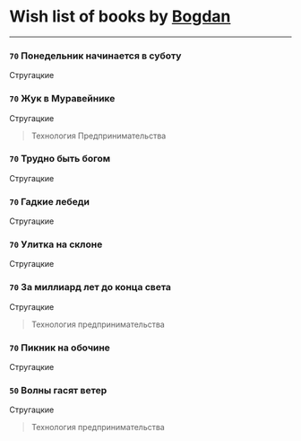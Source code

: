 # Wish list of books by [Bogdan](https://www.facebook.com/profile.php?id=100001618474012)
---

### `70` Понедельник начинается в суботу
Стругацкие

### `70` Жук в Муравейнике
Стругацкие
> Технология Предпринимательства

### `70` Трудно быть богом
Стругацкие

### `70` Гадкие лебеди
Стругацкие

### `70` Улитка на склоне
Стругацкие

### `70` За миллиард лет до конца света
Стругацкие
> Технология предпринимательства

### `70` Пикник на обочине
Стругацкие

### `50` Волны гасят ветер
Стругацкие
> Технология предпринимательства

